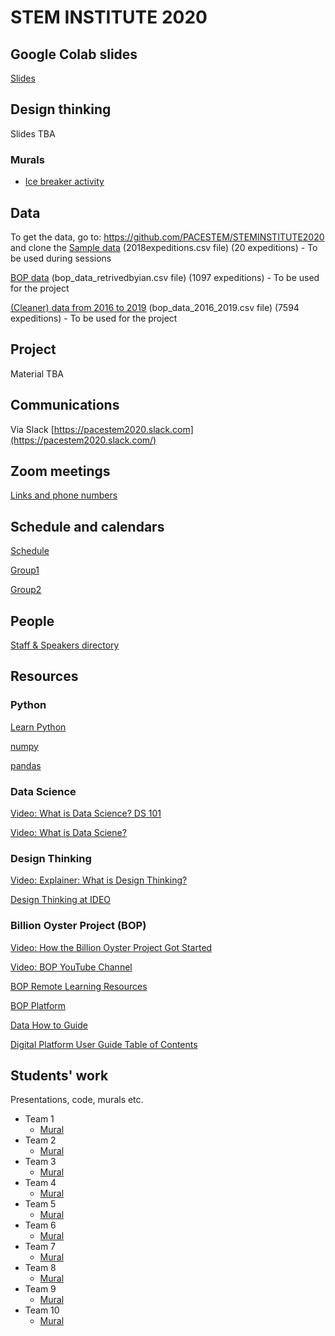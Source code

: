 # STEM INSTITUTE 2020

## Google Colab slides

[Slides](https://drive.google.com/file/d/1WQQcuEWbzwe_rlfRMxnfXoWI4e2QwSNf/view?usp=sharing)

## Design thinking

Slides TBA

### Murals
  - [Ice breaker activity](https://bit.ly/ssi-icebreaker)

## Data

To get the data, go to: https://github.com/PACESTEM/STEMINSTITUTE2020 and clone the 
[Sample data](https://github.com/PACESTEM/STEMINSTITUTE2020/blob/main/2018expeditions.csv) (2018expeditions.csv file) (20 expeditions) - To be used during sessions

[BOP data](https://github.com/PACESTEM/STEMINSTITUTE2020/blob/main/bop_data_retrivedbyian.csv) (bop_data_retrivedbyian.csv file) (1097 expeditions) - To be used for the project 

[(Cleaner) data from 2016 to 2019](https://github.com/PACESTEM/STEMINSTITUTE2020/blob/main/bop_data_2016_2019.csv) (bop_data_2016_2019.csv file) (7594 expeditions) - To be used for the project

## Project

Material TBA

## Communications

Via Slack [https://pacestem2020.slack.com](https://pacestem2020.slack.com/)

## Zoom meetings

[Links and phone numbers](https://docs.google.com/document/d/1eay-ZTriag5_9eLN7JiN3pPJ1GByskYk6yvFqJDUXLo/edit?usp=sharing)

## Schedule and calendars

[Schedule](https://docs.google.com/spreadsheets/d/10nu_X2nyMZvkJmXlpC4EaiY0ERrU4NtaYizOmxXL4K8/edit?usp=sharing)

[Group1](https://calendar.google.com/calendar?cid=Z284cjJ2Z2JtdG5nMWkxM3E2NDBmMWViYmdAZ3JvdXAuY2FsZW5kYXIuZ29vZ2xlLmNvbQ)

[Group2](https://calendar.google.com/calendar?cid=a2U2azQycHA3OWxna2FrMHA5aGc1dnNuNm9AZ3JvdXAuY2FsZW5kYXIuZ29vZ2xlLmNvbQ)

## People 

[Staff & Speakers directory](https://docs.google.com/presentation/d/1Dd6SP18gxQ_ah0ryxrrEfqT_bKgAaz3wzwACqVK81sk/edit?usp=sharing)

## Resources

### Python

[Learn Python](https://www.learnpython.org)

[numpy](https://www.learnpython.org/en/Numpy_Arrays)

[pandas](https://www.learnpython.org/en/Pandas_Basics)

### Data Science

[Video: What is Data Science? DS 101](https://www.youtube.com/watch?v=z1kPKBdYks4)

[Video: What is Data Sciene?](https://youtu.be/X3paOmcrTjQ)

### Design Thinking

[Video: Explainer: What is Design Thinking?](https://www.youtube.com/watch?v=_WI3B54m6SU)

[Design Thinking at IDEO](https://www.ideou.com/pages/design-thinking)

### Billion Oyster Project (BOP)

[Video: How the Billion Oyster Project Got Started](https://youtu.be/bIre6IK1YxQ)

[Video: BOP YouTube Channel](https://www.youtube.com/channel/UCu51XPII7JI7ANH_1xklViA)

[BOP Remote Learning Resources](https://www.billionoysterproject.org/remote-learning)

[BOP Platform](https://platform.bop.nyc/expeditions/data)

[Data How to Guide](https://github.com/BillionOysterProject/docs/wiki/Data-How-To-Guide)

[Digital Platform User Guide Table of Contents](https://github.com/BillionOysterProject/docs/wiki/Digital-Platform-User-Guide-Table-of-Contents)

## Students' work

Presentations, code, murals etc.

* Team 1
  * [Mural](https://bit.ly/ssi-team1-m)
* Team 2
  * [Mural](https://bit.ly/ssi-team2-m)
* Team 3
  * [Mural](https://bit.ly/ssi-team3-m)
* Team 4
  * [Mural](https://bit.ly/ssi-team4-m)
* Team 5
  * [Mural](https://bit.ly/ssi-team5-m)
* Team 6
  * [Mural](https://bit.ly/ssi-team6-m)
* Team 7
  * [Mural](https://bit.ly/ssi-team7-m)
* Team 8
  * [Mural](https://bit.ly/ssi-team8-m)
* Team 9
  * [Mural](https://bit.ly/ssi-team9-m)
* Team 10
  * [Mural](https://bit.ly/ssi-team10-m)
